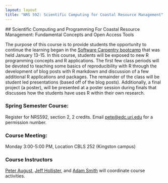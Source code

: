 ```yaml
---
layout: layout
title: "NRS 592: Scientific Computing for Coastal Resource Management"
---
```

<section class="content">
## Scientific Computing and Programming For Coastal Resource Management: Fundamental Concepts and Open Access Tools

The purpose of this course is to provide students the opportunity to continue the learning began in the [Software Carpentry bootcamp](https://iglpdc.github.com/2014-01-13-uri) that was held January 13-15.  In this course, students will be exposed to new R programming concepts and R applications.  The first few class periods will be devoted to teaching some basics of reproducibility with R through the development of blog posts with R markdown and discussion of a few additional R applications and packages.  The remainder of the class will be student led presentations (based off of the blog posts).  Additionally, a final project (a poster), will be presented at a poster session during finals that discusses how the students have uses R within their own research.
 
### Spring Semester Course: 
Register for NRS592, section 2, 2 credits. Email pete@edc.uri.edu for a permission number. 
### Course Meeting: 
Monday 3:00-5:00 PM, Location CBLS 252 (Kingston campus)
### Course Instructors
[Peter August](mailto:pete@edc.uri.edu), [Jeff Hollister](mailto:hollister.jeff@epa.gov), and [Adam Smith](mailto:adamsmith@my.uri.edu) will coordinate course activities.
</section>

